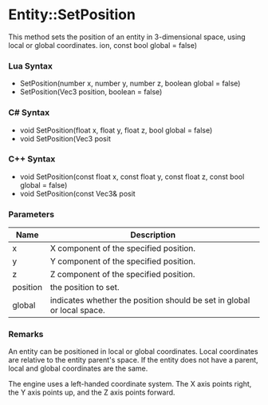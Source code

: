 # Entity::SetPosition
This method sets the position of an entity in 3-dimensional space, using local or global coordinates.
ion, const bool global = false)

### Lua Syntax
* SetPosition(number x, number y, number z, boolean global = false)
* SetPosition(Vec3 position, boolean = false)

### C# Syntax
* void SetPosition(float x, float y, float z, bool global = false)
* void SetPosition(Vec3 posit

### C++ Syntax
* void SetPosition(const float x, const float y, const float z, const bool global = false)
* void SetPosition(const Vec3& posit

### Parameters
| Name | Description |
| ------ | ------ |
| x | X component of the specified position. |
| y | Y component of the specified position. |
| z | Z component of the specified position. |
| position | the position to set. |
| global | indicates whether the position should be set in global or local space. |

### Remarks
An entity can be positioned in local or global coordinates. Local coordinates are relative to the entity parent's space. If the entity does not have a parent, local and global coordinates are the same.

The engine uses a left-handed coordinate system. The X axis points right, the Y axis points up, and the Z axis points forward.
